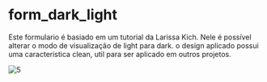 # form_dark_light



Este formulario é basiado em um tutorial da Larissa Kich. Nele é possível alterar o modo de visualização de light para dark. o design aplicado possui uma caracteristica clean, util para ser aplicado em outros projetos.

![5](https://github.com/PauloHemmel/form_dark_light/assets/111246721/49a6bbf4-beb4-4dec-868c-d5281c4a1f7e)
